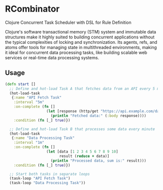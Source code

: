 # RCombinator
Clojure Concurrent Task Scheduler with DSL for Rule Definition

Clojure's software transactional memory (STM) system and immutable data structures make it highly suited to building concurrent applications without the typical complexities of locking and synchronization. Its agents, refs, and atoms offer tools for managing state in multithreaded environments, making it ideal for concurrent data processing tasks, like building scalable web services or real-time data processing systems.

## Usage
```clojure
(defn start []
  ;; Define and hot-load Task A that fetches data from an API every 5 minutes
  (hot-load-task
   {:name "API Fetch Task"
    :interval "5m"
    :on-complete (fn []
                   (let [response (http/get "https://api.example.com/data")]
                     (println "Fetched data:" (:body response))))
    :condition (fn [_] true)})

  ;; Define and hot-load Task B that processes some data every minute
  (hot-load-task
   {:name "Data Processing Task"
    :interval "1m"
    :on-complete (fn []
                   (let [data [1 2 3 4 5 6 7 8 9 10]
                         result (reduce + data)]
                     (println "Processed data, sum is:" result)))
    :condition (fn [_] true)})

  ;; Start both tasks in separate loops
  (task-loop "API Fetch Task")
  (task-loop "Data Processing Task"))

```
